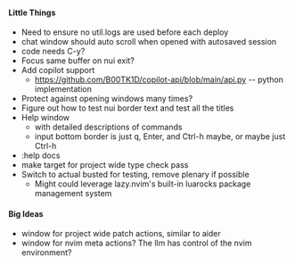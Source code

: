 #### Little Things
* Need to ensure no util.logs are used before each deploy
* chat window should auto scroll when opened with autosaved session
* code needs C-y?
* Focus same buffer on nui exit?
* Add copilot support
    * https://github.com/B00TK1D/copilot-api/blob/main/api.py -- python implementation
* Protect against opening windows many times?
* Figure out how to test nui border text and test all the titles
* Help window
    * with detailed descriptions of commands
    * input bottom border is just q, Enter, and Ctrl-h maybe, or maybe just Ctrl-h
* :help docs
* make target for project wide type check pass
* Switch to actual busted for testing, remove plenary if possible
    * Might could leverage lazy.nvim's built-in luarocks package management system

#### Big Ideas
* window for project wide patch actions, similar to aider
* window for nvim meta actions? The llm has control of the nvim environment?
